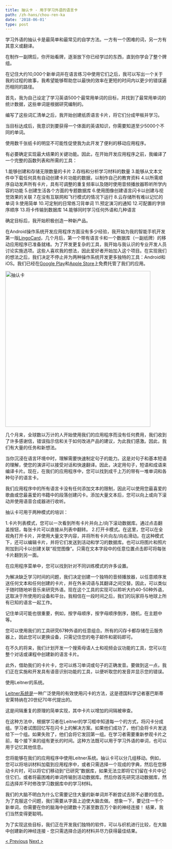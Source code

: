 ```yaml
---
title: 抽认卡 - 用于学习外语的语言卡
path: /zh-hans/chou-ren-ka
date: '2018-06-01'
type: post
---
```


学习外语的抽认卡是最简单和最常见的自学方法。一方有一个困难的词，另一方有其意义或翻译。

在制作一副牌后，你开始看牌，逐渐放下你已经学过的东西，直到你学会了整个牌组。

在记住大约10,000个新单词并在语言练习中使用它们之后，我可以写出一个关于我的过程的故事，我希望能够帮助您以最快的效率在更短的时间内以更少的错误遍历相同的路径。

首先，我为自己设定了学习英语500个最常用单词的目标，并找到了最常用单词的统计数据，这些单词是根据研究编制的。

编写了这些词汇清单之后，我开始创建纸质语言卡片，将它们分成甲板并学习。

当目标达成后，我意识到要获得一个体面的英语知识，你需要知道至少5000个不同的单词。

使用数千张纸卡的明显不可能性促使我为此开发了便利的移动应用程序。

有必要确定实现最大结果的关键功能。因此，在开始开发应用程序之前，我编译了一个完整的函数列表和所需的工具：

1.能够创建和存储无限数量的卡片
2.存档和分析学习材料的数量
3.能够从文本文件中下载任何具有自动创建卡片功能的数据，以制作自己的教育资料
4.以所需顺序自动发声所有卡片，具有可调整的重复频率以及随时使用音频播放器聆听所学内容的功能
5.创建生活各个方面的专题数据库
6.使用图像创建语言闪卡以创建与视觉效果的关联
7.在没有互联网和飞行模式的情况下运行
8.云存储所有难以记忆的单词
9.使用简单
10.可定制的日常练习背单词
11.预定演习的通知
12.可配置的字排序顺序
13.将卡传输到数据库
14.能够同时学习任何外语和几种语言

确定目标后，我开始积极创造一种新产品。

在Android操作系统开发应用程序方面没有多少经验，我开始为我的智能手机开发第一版<a href="https://zh-hans.lingocard.com/#free-mobile-app" target="_blank" rel="noopener">LingoCard</a>，几个月后，第一个带有语言卡和一个数据库（一副纸牌）的移动应用程序已准备就绪。为了开发更复杂的工具，我开始与我认识的专业开发人员讨论实施选项。这些人喜欢我的想法，因此爱好者开始加入这个项目。在实现我们的想法之后，我们决定不停止并为两种操作系统开发更多独特的工具：Android和iOS。我们已经在<a href="https://play.google.com/store/apps/details?id=com.lingocard.lingocard" target="_blank" rel="noopener">Google Play</a>和<a href="https://itunes.apple.com/us/app/lingocard/id1217076835?mt=8" target="_blank" rel="noopener">Apple Store</a>上免费托管了我们的应用。

<img class="aligncenter wp-image-7109" src="../images/2018/05/LingoCard-play.png" alt="抽认卡" width="453" height="487" />

几个月来，全球数以万计的人开始使用我们的应用程序而没有任何费用，我们收到了许多感谢信，错误指示信和关于如何改进产品的建议，为此我们感激。因此，我们有大量的任务和新想法。

当你沉浸在语言环境中时，理解需要快速制定句子的能力。这是对句子和基本短语的理解，使您的演讲可以接受对话和快速翻译。因此，决定用句子，短语和成语来编译卡片。现在，在我们的应用程序中，您可以找到成千上万的带有一堆单词和各种句子的语言卡。

我们应用程序中的所有语言卡没有任何添加文本的限制，因此可以使用您最喜爱的歌曲或您最喜爱的书籍中的段落创建闪卡。添加大量文本后，您可以向上或向下滚动并使用语音合成器进行收听。

抽认卡可用于两种模式的培训：

1.卡片列表模式，您可以一次看到所有卡片并向上/向下滚动数据库。通过点击翻盖按钮，每张卡片可以直接从列表中翻转。
2.打开卡模式。在这里，您可以在全视角打开卡片，并使用大量文字内容，并将所有卡片向左/向右滑动。在这种模式下，还可以编辑卡片，并将它们发送到活动和学习的数据库。也可以将图片和照片附加到闪卡以创建关联“视觉图像”。只需在文本字段中的任意位置点击即可将每张卡片翻到另一面。

在应用程序菜单中，您可以找到针对不同训练模式的许多设置。

为解决缺乏学习时间的问题，我们决定创建一个独特的音频播放器，以任意顺序发送任何文本和任何创建的卡片，并在外来词语与其翻译之间交替。因此，可以类似于随时随地听音乐来研究外语。现在这个工具的实现可以聆听大约40-50种外语，这取决于所使用的设备和平台。我相信在一段时间之后，我们的玩家将与地球上所有已知的语言一起工作。

记住单词可能也很重要，例如，按字母顺序，按字母顺序倒序，随机，在主题中等。

您可以使用我们的工具研究67种外语的任意组合。所有的闪存卡都存储在云服务器上，因此您可以更换设备，只需记住您的电子邮件和密码即可。

在不久的将来，我们计划开发一个搜索母语人士和视频会议功能的工具，您可以在整个对话或课程中创建新的语言卡片。

此外，借助我们的卡片卡，您可以练习单词或句子的正确发音。要做到这一点，我们正在实施和开发具有语音识别功能的工具，以便听取您的发音并显示您的错误。

使用Leitner的系统。

<a href="https://en.wikipedia.org/wiki/Leitner_system" target="_blank" rel="noopener">Leitner系统是</a>一种广泛使用的有效使用闪卡的方法，这是德国科学记者塞巴斯蒂安莱特纳在20世纪70年代提出的。

这是间隔重复的原理的简单实现，其中卡片以增加的间隔被审查。

在这种方法中，根据学习者在Leitner的学习框中知道每一个的方式，将闪卡分成组。学习者试图回忆写在闪卡上的解决方案。如果他们成功了，他们会将卡片发送给下一个组。如果失败了，他们会将它发回第一组。在学习者需要重新参观卡片之前，每个接下来的组有更长的时间。这种方法既可以用于学习外语的单词，也可以用于记忆其他信息。

您将能够在我们的应用程序中使用Leitner系统。抽认卡可以分几组移动。例如，您可以将培训材料加载到应用程序中，或者只需选择一个现成的字典，然后在您移动卡片时，可以将它们移动到“已研究”数据库，如果无法立即将它们留在卡片中记住它们，或者将最困难的单词传输到活动数据库。然后你首先研究活动数据库，然后选择并不时修改学习数据库中的学习材料。

我们的大脑不明白为什么它需要记住大量的新单词并不断尝试去除不必要的信息。 为了克服这个问题，我们需要从字面上迫使大脑去做。 想象一下，要记住一千个新单词，你需要在你的脑海中创建数十万甚至数百万个新的神经连接！ 结果，我们当然变得更聪明。

为了实现这些目标，我们正在开发我们独特的软件，可以与织机进行比较，在大脑中创建新的神经连接 - 您只需选择合适的材料并尽力获得最佳结果。

<a href="/zh-hans/ruhe-kuaisu-xuexi-yingyu">< Previous</a> <a href="/zh-hans/ruhe-tigao-cihui-liang">Next ></a>
